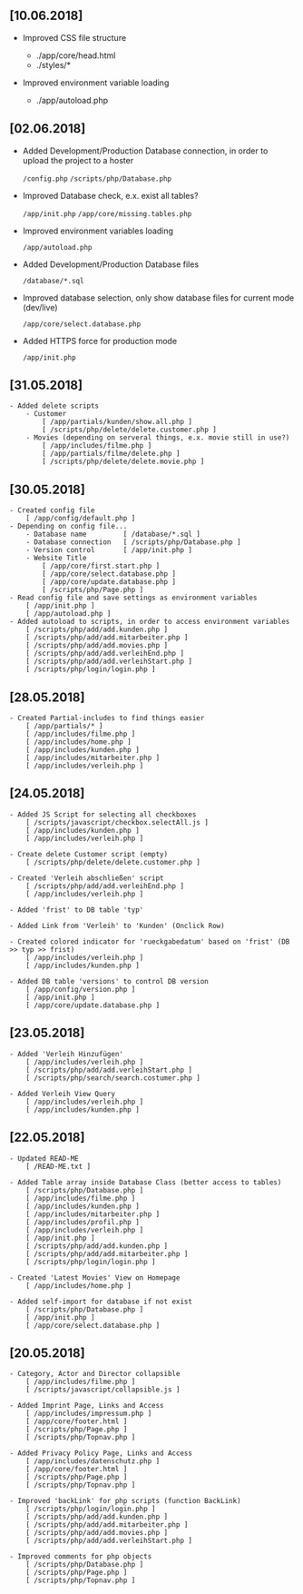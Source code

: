 ## [10.06.2018] ##
* Improved CSS file structure
    * ./app/core/head.html
    * ./styles/* 

* Improved environment variable loading
    * ./app/autoload.php 

## [02.06.2018]
* Added Development/Production Database connection, in order to upload the project to a hoster

    `/config.php`
    `/scripts/php/Database.php`

* Improved Database check, e.x. exist all tables?

    `/app/init.php`
    `/app/core/missing.tables.php`

* Improved environment variables loading

    `/app/autoload.php`

* Added Development/Production Database files

    `/database/*.sql`

* Improved database selection, only show database files for current mode (dev/live)

    `/app/core/select.database.php`

* Added HTTPS force for production mode

    `/app/init.php`

## [31.05.2018]
    - Added delete scripts
        - Customer
            [ /app/partials/kunden/show.all.php ]
            [ /scripts/php/delete/delete.customer.php ]
        - Movies (depending on serveral things, e.x. movie still in use?)
            [ /app/includes/filme.php ]
            [ /app/partials/filme/delete.php ]
            [ /scripts/php/delete/delete.movie.php ]

## [30.05.2018]
    - Created config file
        [ /app/config/default.php ]
    - Depending on config file...
        - Database name         [ /database/*.sql ]
        - Database connection   [ /scripts/php/Database.php ]
        - Version control       [ /app/init.php ]
        - Website Title
            [ /app/core/first.start.php ]
            [ /app/core/select.database.php ]
            [ /app/core/update.database.php ]
            [ /scripts/php/Page.php ]
    - Read config file and save settings as environment variables
        [ /app/init.php ]
        [ /app/autoload.php ]
    - Added autoload to scripts, in order to access environment variables
        [ /scripts/php/add/add.kunden.php ]
        [ /scripts/php/add/add.mitarbeiter.php ]
        [ /scripts/php/add/add.movies.php ]
        [ /scripts/php/add/add.verleihEnd.php ]
        [ /scripts/php/add/add.verleihStart.php ]
        [ /scripts/php/login/login.php ]

## [28.05.2018]
    - Created Partial-includes to find things easier
        [ /app/partials/* ]
        [ /app/includes/filme.php ]
        [ /app/includes/home.php ]
        [ /app/includes/kunden.php ]
        [ /app/includes/mitarbeiter.php ]
        [ /app/includes/verleih.php ]

## [24.05.2018]
    - Added JS Script for selecting all checkboxes
        [ /scripts/javascript/checkbox.selectAll.js ]
        [ /app/includes/kunden.php ]
        [ /app/includes/verleih.php ]

    - Create delete Customer script (empty)
        [ /scripts/php/delete/delete.customer.php ]

    - Created 'Verleih abschließen' script
        [ /scripts/php/add/add.verleihEnd.php ]
        [ /app/includes/verleih.php ]

    - Added 'frist' to DB table 'typ'

    - Added Link from 'Verleih' to 'Kunden' (Onclick Row)

    - Created colored indicator for 'rueckgabedatum' based on 'frist' (DB >> typ >> frist)
        [ /app/includes/verleih.php ]
        [ /app/includes/kunden.php ]

    - Added DB table 'versions' to control DB version
        [ /app/config/version.php ]
        [ /app/init.php ]
        [ /app/core/update.database.php ]

## [23.05.2018]
    - Added 'Verleih Hinzufügen'
        [ /app/includes/verleih.php ]
        [ /scripts/php/add/add.verleihStart.php ]
        [ /scripts/php/search/search.costumer.php ]

    - Added Verleih View Query
        [ /app/includes/verleih.php ]
        [ /app/includes/kunden.php ]

## [22.05.2018]
    - Updated READ-ME
		[ /READ-ME.txt ]

	- Added Table array inside Database Class (better access to tables)
		[ /scripts/php/Database.php ]
		[ /app/includes/filme.php ]
		[ /app/includes/kunden.php ]
		[ /app/includes/mitarbeiter.php ]
		[ /app/includes/profil.php ]
		[ /app/includes/verleih.php ]
		[ /app/init.php ]
		[ /scripts/php/add/add.kunden.php ]
		[ /scripts/php/add/add.mitarbeiter.php ]
		[ /scripts/php/login/login.php ]

	- Created 'Latest Movies' View on Homepage
		[ /app/includes/home.php ]

	- Added self-import for database if not exist
		[ /scripts/php/Database.php ]
		[ /app/init.php ]
		[ /app/core/select.database.php ]

## [20.05.2018]
    - Category, Actor and Director collapsible
        [ /app/includes/filme.php ]
        [ /scripts/javascript/collapsible.js ]

    - Added Imprint Page, Links and Access
        [ /app/includes/impressum.php ]
        [ /app/core/footer.html ]
        [ /scripts/php/Page.php ]
        [ /scripts/php/Topnav.php ]

    - Added Privacy Policy Page, Links and Access
        [ /app/includes/datenschutz.php ]
        [ /app/core/footer.html ]
        [ /scripts/php/Page.php ]
        [ /scripts/php/Topnav.php ]

    - Improved 'backLink' for php scripts (function BackLink)
        [ /scripts/php/login/login.php ]
        [ /scripts/php/add/add.kunden.php ]
        [ /scripts/php/add/add.mitarbeiter.php ]
        [ /scripts/php/add/add.movies.php ]
        [ /scripts/php/add/add.verleihStart.php ]

    - Improved comments for php objects
        [ /scripts/php/Database.php ]
        [ /scripts/php/Page.php ]
        [ /scripts/php/Topnav.php ]
